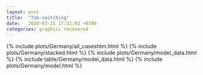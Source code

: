 ```yaml
---
layout: post
title:  "Tab-switching"
date:   2020-03-21 17:51:03 +0100
categories: graphics recovered
---
```




{% include plots/Germany/all_caseshtm.html %}
{% include plots/Germany/stacked.html %}
{% include plots/Germany/model_data.html %}
{% include table/Germany/model_data.html %}
{% include plots/Germany/model.html %}

